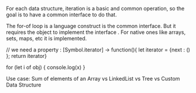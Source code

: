 For each data structure, iteration is a basic and common operation, so the goal is to have a common interface to do that.

The for-of loop is a language construct is the common interface. 
But it requires the object to implement the interface . For native ones like arrays, sets, maps, etc it is implemented.

// we need a property : [Symbol.iterator] -> function(){   let iterator = {next : () };    return iterator}

for (let i of obj) {
   console.log(x)
}

Use case:
Sum of elements of an Array vs LinkedList vs Tree vs Custom Data Structure


